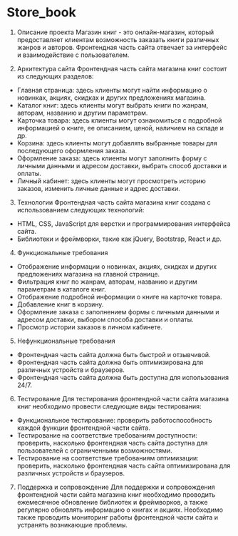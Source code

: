 # Store_book
1. Описание проекта
Магазин книг - это онлайн-магазин, который предоставляет клиентам возможность заказать книги различных жанров и авторов. Фронтендная часть сайта отвечает за интерфейс и взаимодействие с пользователем.

2. Архитектура сайта
Фронтендная часть сайта магазина книг состоит из следующих разделов:
- Главная страница: здесь клиенты могут найти информацию о новинках, акциях, скидках и других предложениях магазина.
- Каталог книг: здесь клиенты могут выбрать книги по жанрам, авторам, названию и другим параметрам.
- Карточка товара: здесь клиенты могут ознакомиться с подробной информацией о книге, ее описанием, ценой, наличием на складе и др.
- Корзина: здесь клиенты могут добавлять выбранные товары для последующего оформления заказа.
- Оформление заказа: здесь клиенты могут заполнить форму с личными данными и адресом доставки, выбрать способ доставки и оплаты.
- Личный кабинет: здесь клиенты могут просмотреть историю заказов, изменить личные данные и адрес доставки.

3. Технологии
Фронтендная часть сайта магазина книг создана с использованием следующих технологий:
- HTML, CSS, JavaScript для верстки и программирования интерфейса сайта.
- Библиотеки и фреймворки, такие как jQuery, Bootstrap, React и др.

4. Функциональные требования
- Отображение информации о новинках, акциях, скидках и других предложениях магазина на главной странице.
- Фильтрация книг по жанрам, авторам, названию и другим параметрам в каталоге книг.
- Отображение подробной информации о книге на карточке товара.
- Добавление книг в корзину.
- Оформление заказа с заполнением формы с личными данными и адресом доставки, выбором способа доставки и оплаты.
- Просмотр истории заказов в личном кабинете.

5. Нефункциональные требования
- Фронтендная часть сайта должна быть быстрой и отзывчивой.
- Фронтендная часть сайта должна быть оптимизирована для различных устройств и браузеров.
- Фронтендная часть сайта должна быть доступна для использования 24/7.

6. Тестирование
Для тестирования фронтендной части сайта магазина книг необходимо провести следующие виды тестирования:
- Функциональное тестирование: проверить работоспособность каждой функции фронтендной части сайта.
- Тестирование на соответствие требованиям доступности: проверить, насколько фронтендная часть сайта доступна для пользователей с ограниченными возможностями.
- Тестирование на соответствие требованиям оптимизации: проверить, насколько фронтендная часть сайта оптимизирована для различных устройств и браузеров.

7. Поддержка и сопровождение
Для поддержки и сопровождения фронтендной части сайта магазина книг необходимо проводить ежемесячное обновление библиотек и фреймворков, а также регулярно обновлять информацию о книгах и акциях. Необходимо также проводить мониторинг работы фронтендной части сайта и устранять возникающие проблемы.